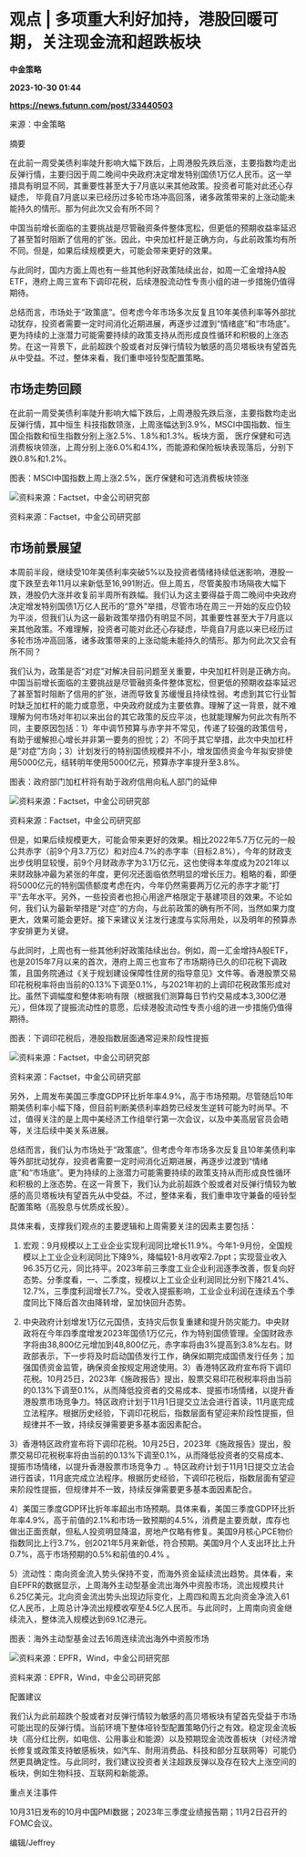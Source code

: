 # 观点 | 多项重大利好加持，港股回暖可期，关注现金流和超跌板块
**中金策略**

**2023-10-30 01:44**

**https://news.futunn.com/post/33440503**

来源：中金策略

摘要

在此前一周受美债利率陡升影响大幅下跌后，上周港股先跌后涨，主要指数均走出反弹行情，主要归因于周二晚间中央政府决定增发特别国债1万亿人民币。这一举措具有明显不同，其重要性甚至大于7月底以来其他政策。投资者可能对此还心存疑虑， 毕竟自7月底以来已经历过多轮市场冲高回落，诸多政策带来的上涨动能未能持久的情形。那为何此次又会有所不同？

中国当前增长面临的主要挑战是尽管融资条件整体宽松，但更低的预期收益率延迟了甚至暂时阻断了信用的扩张。因此，中央加杠杆是正确方向，与此前政策均有所不同。但是，如果后续规模更大，可能会带来更好的效果。

与此同时，国内方面上周也有一些其他利好政策陆续出台，如周一汇金增持A股ETF，港府上周三宣布下调印花税，后续港股流动性专责小组的进一步措施仍值得期待。

总结而言，市场处于“政策底”。但考虑今年市场多次反复且10年美债利率等外部扰动犹存，投资者需要一定时间消化近期进展，再逐步过渡到“情绪底”和“市场底”。更为持续的上涨潜力可能需要持续的政策支持从而形成良性循环和积极的上涨态势。在这一背景下，此前超跌个股或者对反弹行情较为敏感的高贝塔板块有望首先从中受益。不过，整体来看，我们重申哑铃型配置策略。

市场走势回顾
------

在此前一周受美债利率陡升影响大幅下跌后，上周港股先跌后涨，主要指数均走出反弹行情，其中恒生 科技指数领涨，上周涨幅达到3.9%，MSCI中国指数、恒生国企指数和恒生指数分别上涨2.5%、1.8%和1.3%。板块方面， 医疗保健和可选消费板块领涨，上周分别上涨6.0%和4.1%，而能源和保险板块表现落后，分别下跌0.8%和1.2%。

图表：MSCI中国指数上周上涨2.5%，医疗保健和可选消费板块领涨

![资料来源：Factset，中金公司研究部](https://postimg.futunn.com/16986219876494898326573.jpeg)

资料来源：Factset，中金公司研究部

市场前景展望
------

本周前半段，继续受10年美债利率突破5%以及投资者情绪持续低迷影响，港股一度下跌至去年11月以来新低至16,991附近。但上周五，尽管美股市场隔夜大幅下跌，港股仍大涨并收复前半周所有跌幅。我们认为这主要得益于周二晚间中央政府决定增发特别国债1万亿人民币的“意外”举措，尽管市场在周三一开始的反应仍较为平淡，但我们认为这一最新政策举措仍有明显不同，其重要性甚至大于7月底以来其他政策。不难理解，投资者可能对此还心存疑虑，毕竟自7月底以来已经历过多轮市场冲高回落，诸多政策带来的上涨动能未能持久的情形。那为何此次又会有所不同？

我们认为，政策是否“对症”对解决目前问题至关重要，中央加杠杆则是正确方向。中国当前增长面临的主要挑战是尽管融资条件整体宽松，但更低的预期收益率延迟了甚至暂时阻断了信用的扩张，进而导致复苏缓慢且持续性弱。考虑到其它行业暂时缺乏加杠杆的能力或意愿，中央政府就成为主要依靠。理解了这一背景，就不难理解为何市场对年初以来出台的其它政策的反应平淡，也就能理解为何此次有所不同，主要原因包括：1）年中调节预算与赤字并不常见，传递了较强的政策信号，有助于缓解担心增长并非第一要务的担忧；2）不同于其它举措，此次中央加杠杆是“对症”方向；3）计划发行的特别国债规模并不小，增发国债资金今年拟安排使用5000亿元，结转明年使用5000亿元，预算赤字率提升至3.8%。

图表：政府部门加杠杆将有助于政府信用向私人部门的延伸

![资料来源：Factset，中金公司研究部](https://postimg.futunn.com/16986219876853598358338.jpeg)

资料来源：Factset，中金公司研究部

但是，如果后续规模更大，可能会带来更好的效果。相比2022年5.7万亿元的一般公共赤字（前9个月3.7万亿）和对应4.7%的赤字率（目标2.8%），今年的财政支出步伐明显较慢，前9个月财政赤字为3.1万亿元，这也使得本年度成为2021年以来财政脉冲最为紧张的年度，更何况还面临依然明显的增长压力。粗略的看，即便将5000亿元的特别国债额度考虑在内，今年仍然需要两万亿元的赤字才能“打平”去年水平。另外，一些投资者也担心用途严格限定于基建项目的效果。不论如何，我们认为最新举措是“对症”的方向，与此前政策的确有所不同，当然如果力度更大，效果可能会更好。接下来建议关注发行速度与实际用处，以及明年的预算赤字安排更为关键。

与此同时，上周也有一些其他利好政策陆续出台。例如，周一汇金增持A股ETF，也是2015年7月以来的首次，港府上周三也宣布了市场期待已久的印花税下调政策，且国务院通过《关于规划建设保障性住房的指导意见》文件等。香港股票交易印花税税率将由当前的0.13%下调至0.1%，与2021年初的上调印花税政策形成对比。虽然下调幅度和整体影响有限（根据我们测算每日节约交易成本3,300亿港元），但体现了提振流动性的意愿，后续港股流动性专责小组的进一步措施仍值得期待。

图表：下调印花税后，港股指数层面通常迎来阶段性提振

![资料来源：Factset，中金公司研究部](https://postimg.futunn.com/16986219876476092731130.jpeg)

资料来源：Factset，中金公司研究部

另外，上周发布美国三季度GDP环比折年率4.9%，高于市场预期。尽管随后10年期美债利率小幅下降，但目前判断美债利率趋势已经发生逆转可能为时尚早。不过，值得关注的是上周中美经济工作组举行第一次会议，以及中美高层官员会晤等，关注后续中美关系进展。

总结而言，我们认为市场处于“政策底”。但考虑今年市场多次反复且10年美债利率等外部扰动犹存，投资者需要一定时间消化近期进展，再逐步过渡到“情绪底”和“市场底”。更为持续的上涨潜力可能需要持续的政策支持从而形成良性循环和积极的上涨态势。在这一背景下，我们认为此前超跌个股或者对反弹行情较为敏感的高贝塔板块有望首先从中受益。不过，整体来看，我们重申攻守兼备的哑铃型配置策略（高股息与优质成长股）。

具体来看，支撑我们观点的主要逻辑和上周需要关注的因素主要包括：

1) 宏观：9月规模以上工业企业实现利润同比增长11.9%。今年1-9月份，全国规模以上工业企业利润同比下降9%，降幅较1-8月收窄2.7ppt；实现营业收入96.35万亿元，同比持平。2023年前三季度工业企业利润逐季改善，恢复向好态势。分季度看，一、二季度，规模以上工业企业利润同比分别下降21.4%、12.7%，三季度利润增长7.7%。受收入提振影响，工业企业利润在连续五个季度同比下降后首次由降转增，呈加快回升态势。

2) 中央政府计划增发1万亿元国债，支持灾后恢复重建和提升防灾能力。中央财政将在今年四季度增发2023年国债1万亿元，作为特别国债管理。全国财政赤字将由38,800亿元增加到48,800亿元，赤字率将由3%提高到3.8%左右。财政部表示，下一步将及时启动国债发行工作，确保如期完成国债发行任务；加强国债资金监管，确保资金按规定用途使用。3）香港特区政府宣布将下调印花税。10月25日，2023年《施政报告》提出，股票交易印花税税率将由当前的0.13%下调至0.1%，从而降低投资者的交易成本、提振市场情绪，以提升香港股票市场竞争力。特区政府计划于11月1日提交立法会进行首读，11月底完成立法程序。根据历史经验，下调印花税后，指数层面有望迎来阶段性提振，但规律并不一致，持续反弹需要更多基本面因素配合。

3）香港特区政府宣布将下调印花税。10月25日，2023年《施政报告》提出，股票交易印花税税率将由当前的0.13%下调至0.1%，从而降低投资者的交易成本、提振市场情绪，以提升香港股票市场竞争力 .。特区政府计划于11月1日提交立法会进行首读，11月底完成立法程序。根据历史经验，下调印花税后，指数层面有望迎来阶段性提振，但规律并不一致，持续反弹需要更多基本面因素配合。

4）美国三季度GDP环比折年率超出市场预期。具体来看，美国三季度GDP环比折年率4.9%，高于前值的2.1%和市场一致预期的4.5%，消费是主要贡献，库存也做出正面贡献，但私人投资明显降温，房地产仅略有修复。美国9月核心PCE物价指数同比上行3.7%，创2021年5月来新低，符合预期。美国9月个人支出环比上升0.7%，高于市场预期的0.5%和前值的0.4% 。

5）流动性：南向资金流入势头保持不变，而海外资金延续流出趋势。具体看，来自EPFR的数据显示，上周海外主动型基金流出海外中资股市场，流出规模共计6.25亿美元。北向资金流出势头出现边际变化，上周四和周五北向资金净流入61亿人民币，上周总计净流出规模收窄至4.5亿人民币。与此同时，上周南向资金继续流入，整体流入规模达到69.1亿港元。

图表：海外主动型基金过去16周连续流出海外中资股市场

![资料来源：EPFR，Wind，中金公司研究部](https://postimg.futunn.com/16986219876712675639855.jpeg)

资料来源：EPFR，Wind，中金公司研究部

配置建议

我们认为此前超跌个股或者对反弹行情较为敏感的高贝塔板块有望首先受益于市场可能出现的反弹行情。当前环境下整体哑铃型配置策略仍行之有效。稳定现金流板块（高分红比例，如电信、公用事业和能源）以及预期现金流改善板块（对经济增长修复或政策支持敏感板块，如汽车、耐用消费品、科技和部分互联网等）可能仍然更具确定性。与此同时，我们建议投资者关注超跌反弹以及存在较大上涨空间的板块，例如生物科技、互联网和新能源。

重点关注事件

10月31日发布的10月中国PMI数据；2023年三季度业绩报告期；11月2日召开的FOMC会议。

编辑/Jeffrey